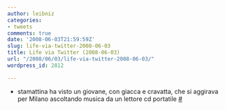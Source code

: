 ```yaml
---
author: leibniz
categories:
- tweets
comments: true
date: '2008-06-03T21:59:59Z'
slug: life-via-twitter-2008-06-03
title: Life via Twitter (2008-06-03)
url: "/2008/06/03/life-via-twitter-2008-06-03/"
wordpress_id: 2812

---
```

* stamattina ha visto un giovane, con giacca e cravatta, che si aggirava per Milano ascoltando musica da un lettore cd portatile [#](https://twitter.com/leibniz/statuses/825958780)


